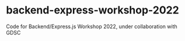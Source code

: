 # backend-express-workshop-2022
Code for Backend/Express.js Workshop 2022, under collaboration with GDSC
